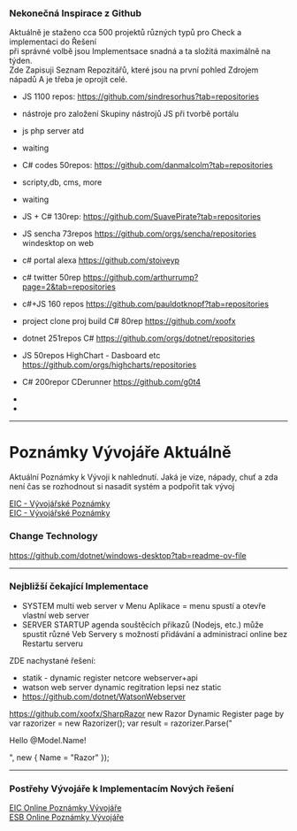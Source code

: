 ﻿

### Nekonečná Inspirace z Github

Aktuálně je staženo cca 500 projektů různých typů pro Check a implementaci do Řešení  
při správné volbě jsou Implementsace snadná a ta složitá maximálně na týden.  
Zde Zapisuji Seznam Repozitářů, které jsou na první pohled Zdrojem nápadů
A je třeba je oprojít celé. 

- JS 1100 repos: https://github.com/sindresorhus?tab=repositories  
- nástroje pro založení Skupiny nástrojů JS při tvorbě portálu
- js php server atd
- waiting

- C# codes 50repos: https://github.com/danmalcolm?tab=repositories
- scripty,db, cms, more
- waiting

- JS + C# 130rep: https://github.com/SuavePirate?tab=repositories

- JS sencha 73repos https://github.com/orgs/sencha/repositories windesktop on web
- c# portal alexa https://github.com/stoiveyp
- c# twitter 50rep https://github.com/arthurrump?page=2&tab=repositories
- c#+JS 160 repos https://github.com/pauldotknopf?tab=repositories
- project clone proj build C# 80rep https://github.com/xoofx
- dotnet 251repos C# https://github.com/orgs/dotnet/repositories
- JS 50repos HighChart - Dasboard etc https://github.com/orgs/highcharts/repositories
- C# 200repor CDerunner https://github.com/g0t4
- 
- 

---

# Poznámky Vývojáře Aktuálně
Aktuální Poznámky k Vývoji k nahlednutí. Jaká je vize, nápady, chuť
a zda není čas se rozhodnout si nasadit systém a podpořit tak vývoj

[EIC - Vývojářské Poznámky](./EIC-WaitForImplement.md)  
[EIC - Vývojářské Poznámky](./ESB-WaitForImplement.md) 

### Change Technology

https://github.com/dotnet/windows-desktop?tab=readme-ov-file


---

### Nejbližší čekající Implementace

- SYSTEM multi web server v Menu Aplikace = menu spustí a otevře vlastní web server
- SERVER STARTUP agenda souštěcích přikazů (Nodejs, etc.) může spustit různé Veb Servery
  s možností přidávání a administrací online bez Restartu serveru

ZDE nachystané řešení:
- statik - dynamic register netcore webserver+api
- watson web server dynamic regitration lepsi nez static
- https://github.com/dotnet/WatsonWebserver

https://github.com/xoofx/SharpRazor
new Razor Dynamic Register page by
var razorizer = new Razorizer();
var result = razorizer.Parse("<p>Hello @Model.Name!</p>", new { Name = "Razor" });

---

### Postřehy Vývojáře k Implementacím Nových řešení

[EIC Online Poznámky Vývojáře](./EIC-WaitForImplement.md)  
[ESB Online Poznámky Vývojáře](./ESB-WaitForImplement.md)  

